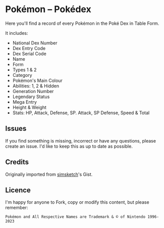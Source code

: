 # Pokémon – Pokédex

Here you'll find a record of every Pokémon in the Poké Dex in Table Form.

It includes:
 - National Dex Number
 - Dex Entry Code
 - Dex Serial Code
 - Name
 - Form
 - Types 1 & 2
 - Category
 - Pokémon's Main Colour
 - Abilities: 1, 2 & Hidden
 - Generation Number
 - Legendary Status
 - Mega Entry
 - Height & Weight
 - Stats: HP, Attack, Defense, SP. Attack, SP Defense, Speed & Total

## Issues

If you find something is missing, incorrect or have any questions, please create an issue. I'd like to keep this as up to date as possible.

## Credits

Originally imported from [simsketch](https://gist.github.com/simsketch)'s Gist.

## Licence

I'm happy for anyone to Fork, copy or modify this content, but please remember:

    Pokémon and All Respective Names are Trademark & © of Nintendo 1996-2023
